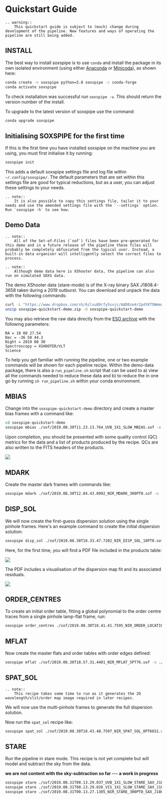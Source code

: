 # Quickstart Guide

```eval_rst
.. warning::
    This quickstart guide is subject to (much) change during development of the pipeline. New features and ways of operating the pipeline are still being added.
```

## INSTALL

The best way to install soxspipe is to use `conda` and install the package in its own isolated environment (using either [Anaconda](https://docs.anaconda.com/anaconda/install/index.html) or [Minicoda](https://docs.conda.io/en/latest/miniconda.html)), as shown here:

``` bash
conda create -n soxspipe python=3.8 soxspipe -c conda-forge
conda activate soxspipe
```

To check installation was successful run `soxspipe -v`. This should return the version number of the install.

To upgrade to the latest version of soxspipe use the command:

``` bash
conda upgrade soxspipe
```

## Initialising SOXSPIPE for the first time

If this is the first time you have installed soxspipe on the machine you are using, you must first initialise it by running:

```bash
soxspipe init
```

This adds a default soxspipe settings file and log file within `~/.config/soxspipe/`. The default parameters that are set within this settings file are good for typical reductions, but as a user, you can adjust these settings to your needs. 

```eval_rst
.. note::
    It is also possible to copy this settings file, tailor it to your needs and use the amended settings file with the `--settings` option. Run `soxspipe -h` to see how.
```

## Demo Data

```eval_rst
.. note::
    All of the Set-of-Files (`sof`) files have been pre-generated for this demo and in a future release of the pipeline these files will probably be completely obfuscated from the typical user. Instead, a built-in data organiser will intelligently select the correct files to process.
```


```eval_rst
.. note::
    Although demo data here is XShooter data, the pipeline can also run on simulated SOXS data.
```

The demo XShooter data (stare-mode) is of the X-ray binary SAX J1808.4-3658 taken during a 2019 outburst. You can download and unpack the data with the following commands:

```bash
curl -L "https://www.dropbox.com/sh/6zlxu80rfy5svjc/AAD0ze4r2pdtKTOWmmac6r_Ca?dl=1" > soxspipe-quickstart-demo.zip
unzip soxspipe-quickstart-demo.zip -d soxspipe-quickstart-demo
```

You may also retrieve the raw data directly from the [ESO archive](http://archive.eso.org/eso/eso_archive_main.html) with the following parameters:

```text
RA = 18 08 27.54
Dec = -36 58 44.3
Night = 2019 08 30
Spectroscopy = XSHOOTER/VLT
Science
```

To help you get familiar with running the pipeline, one or two example commands will be shown for each pipeline recipe. Within the demo-data package, there is also a `run_pipeline.sh` script that can be used to a) view all the commands needed to reduce these data and b) to reduce the in one go by running `sh run_pipeline.sh` within your conda environment.


## MBIAS

Change into the `soxspipe-quickstart-demo` directory and create a master bias frames with a command like:

```bash
cd soxspipe-quickstart-demo
soxspipe mbias ./sof/2019.08.30T11.23.13.764_UVB_1X1_SLOW_MBIAS.sof -o ./
```

Upon completion, you should be presented with some quality control (QC) metrics for the data and a list of products produced by the recipe. QCs are also written to the FITS headers of the products.

[![](https://live.staticflickr.com/65535/51999455194_dede3217a4_b.jpg)](https://live.staticflickr.com/65535/51999455194_dede3217a4_b.jpg)


## MDARK

Create the master dark frames with commands like:

```bash
soxspipe mdark ./sof/2019.08.30T12.04.43.0992_NIR_MDARK_300PT0.sof -o ./
```

## DISP_SOL

We will now create the first-guess dispersion solution using the single pinhole frames. Here's an example command to create the initial dispersion solution:

```bash
soxspipe disp_sol ./sof/2019.08.30T18.33.47.7202_NIR_DISP_SOL_10PT0.sof -o ./
```

Here, for the first time, you will find a PDF file included in the products table:

[![](https://live.staticflickr.com/65535/51999630094_f97cb55f7f_b.jpg)](https://live.staticflickr.com/65535/51999630094_f97cb55f7f_b.jpg)

The PDF includes a visualisation of the dispersion map fit and its associated residuals.

[![](https://live.staticflickr.com/65535/51999627639_9b1c73e26a_z.png)](https://live.staticflickr.com/65535/51999627639_9b1c73e26a_o.png)


## ORDER_CENTRES

To create an initial order table, fitting a global polynomial to the order centre traces from a single pinhole lamp-flat frame, run:

```bash
soxspipe order_centres ./sof/2019.08.30T18.41.41.7595_NIR_ORDER_LOCATIONS_1PT0.sof -o ./
```

## MFLAT

Now create the master flats and order tables with order edges defined:

```bash
soxspipe mflat ./sof/2019.08.30T18.57.31.4401_NIR_MFLAT_5PT76.sof -o ./
```

## SPAT_SOL

```eval_rst
.. note::
    This recipe takes some time to run as it generates the 2D wavelength/slit/order map image required in later recipes.
```

We will now use the multi-pinhole frames to generate the full dispersion solution.


Now run the `spat_sol` recipe like:

```bash
soxspipe spat_sol ./sof/2019.08.30T18.43.48.7597_NIR_SPAT_SOL_0PT6651.sof -o ./
```

## STARE

Run the pipeline in stare mode. This recipe is not yet complete but will model and subtract the sky from the data.  

**we are not content with the sky-subtraction so far --- a work in progress**


```bash
soxspipe stare ./sof/2019.08.31T00.13.29.037_UVB_1X1_SLOW_STARE_SAX_J1808.43658.sof -o ./
soxspipe stare ./sof/2019.08.31T00.13.29.026_VIS_1X1_SLOW_STARE_SAX_J1808.43658.sof -o ./
soxspipe stare ./sof/2019.08.31T00.13.27.1305_NIR_STARE_300PT0_SAX_J1808.43658.sof -o ./
```


